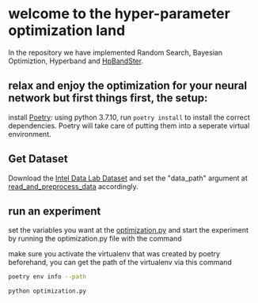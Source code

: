# welcome to the hyper-parameter optimization land

In the repository we have implemented Random Search, Bayesian Optimiztion, Hyperband and [HpBandSter](https://github.com/automl/HpBandSter).

## relax and enjoy the optimization for your neural network but first things first, the setup:

install [Poetry](https://python-poetry.org/docs/cli/):
using python 3.7.10, run `poetry install` to install the correct dependencies.
Poetry will take care of putting them into a seperate virtual environment.

## Get Dataset

Download the [Intel Data Lab Dataset](http://db.csail.mit.edu/labdata/data.txt.gz)
and set the "data_path" argument at [read_and_preprocess_data](https://github.com/ak4win/hyperparameter-optimization/blob/master/global_utils/get_data_multi_note.py) accordingly.

## run an experiment

set the variables you want at the
[optimization.py](https://github.com/ak4win/hyperparameter-optimization/blob/master/optimization.py)
and start the experiment by running the optimization.py file with the command

make sure you activate the virtualenv that was created by poetry beforehand, you
can get the path of the virtualenv via this command

```bash
poetry env info --path
```

```bash
python optimization.py
```
